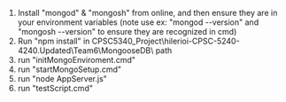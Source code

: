 1. Install "mongod" & "mongosh" from online, and then ensure they are in your environment variables (note use ex: "mongod --version" and "mongosh --version" to ensure they are recognized in cmd)
2. Run "npm install" in CPSC5340_Project\hilerioi-CPSC-5240-4240.Updated\Team6\MongooseDB\ path
3. run "initMongoEnviroment.cmd"
4. run "startMongoSetup.cmd"
5. run "node AppServer.js"
6. run "testScript.cmd"
